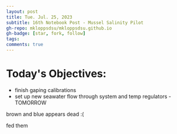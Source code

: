 ```yaml
---
layout: post
title: Tue. Jul. 25, 2023
subtitle: 16th Notebook Post - Mussel Salinity Pilot
gh-repo: mkloppsdsu/mkloppsdsu.github.io
gh-badge: [star, fork, follow]
tags:
comments: true
---
```


# Today's Objectives:
- finish gaping calibrations
- set up new seawater flow through system and temp regulators - TOMORROW

brown and blue appears dead :(

fed them
